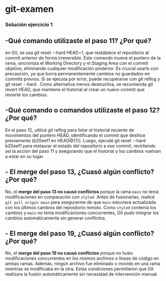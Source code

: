 # git-examen

### Solución ejercicio 1 

## -Qué comando utilizaste el paso 11? ¿Por qué?
en Git, se usa git reset --hard HEAD~1, que restablece el repositorio al commit anterior de forma irreversible. Este comando mueve el puntero de la rama,
sincroniza el Working Directory y el Staging Area con el commit objetivo, eliminando cualquier modificación posterior. 
Es crucial usarlo con precaución, ya que borra permanentemente cambios no guardados en commits previos. 
Si se ejecuta por error, puede recuperarse con git reflog y git reset --hard <hash>. 
Como alternativa menos destructiva, se recomienda git revert HEAD, que mantiene el historial al crear un nuevo commit que revierte los cambios.

## -Qué comando o comandos utilizaste el paso 12? ¿Por qué?
En el paso 12, utilicé git reflog para listar el historial reciente de movimientos del puntero HEAD, identificando el commit que deshice previamente (b20eef1 en HEAD@{1}). 
Luego, ejecuté git reset --hard b20eef1 para restaurar el estado del repositorio a ese commit, revirtiendo así la acción del paso 11 y asegurando que el historial y los cambios vuelvan a estar en su lugar.

## - El merge del paso 13, ¿Cuasó algún conflicto? ¿Por qué?

No, el **merge del paso 13 no causó conflictos** porque la rama `main` no tenía modificaciones en comparación con `styled`. Antes de fusionarlas, realicé `git pull origin main` para asegurarme de que `main` 
estuviera actualizada con los últimos cambios del repositorio remoto. Como `styled` contenía los cambios y `main` no tenía modificaciones concurrentes, Git pudo integrar los cambios automáticamente sin generar conflictos.

## - El merge del paso 19, ¿Cuasó algún conflicto? ¿Por qué?

No, el **merge del paso 19 no causó conflictos** porque no hubo modificaciones concurrentes en los mismos archivos o líneas de código en ambas ramas. Además,
ningún archivo fue eliminado o movido en una rama mientras se modificaba en la otra. Estas condiciones permitieron que Git realizara la fusión automáticamente sin necesidad de intervención manual.
